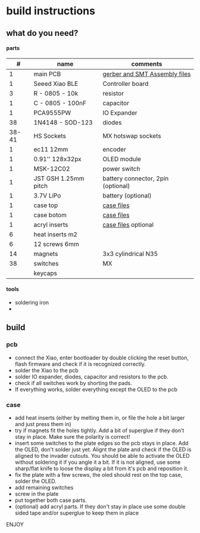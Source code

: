 # build instructions

## what do you need?

#### parts
| #     | name                 | comments                                  |
|-------|----------------------|-------------------------------------------|
| 1     | main PCB             | [gerber and SMT Assembly files](prod/pcb) |
| 1     | Seeed Xiao BLE       | Controller board                          |
| 3     | R - 0805 - 10k       | resistor                                  |
| 1     | C - 0805 - 100nF     | capacitor                                 |
| 1     | PCA9555PW            | IO Expander                               |
| 38    | 1N4148 - SOD-123     | diodes                                    |
| 38-41 | HS Sockets           | MX hotswap sockets                        |
| 1     | ec11 12mm            | encoder                                   |
| 1     | 0.91'' 128x32px      | OLED module                               |
| 1     | MSK-12C02            | power switch                              |
| 1     | JST GSH 1.25mm pitch | battery connector, 2pin (optional)        |
| 1     | 3.7V LiPo            | battery (optional)                        |
| 1     | case top             | [case files](prod/case)                   |
| 1     | case botom           | [case files](prod/case)                   |
| 1     | acryl inserts        | [case files](prod/case) optional          |
| 6     | heat inserts m2      |                                           |
| 6     | 12 screws  6mm       |                                           |
| 14    | magnets              | 3x3 cylindrical N35                       |
| 38    | switches             | MX                                        |
|       | keycaps              |                                           |

#### tools
- soldering iron
- 
## build 
### pcb
- connect the Xiao, enter bootloader by double clicking the reset button, flash firmware and check if it is recognized correctly.
- solder the Xiao to the pcb
- solder IO expander, diodes, capacitor and resistors to the pcb.
- check if all switches work by shorting the pads.
- If everything works, solder everything except the OLED to the pcb

### case
- add heat inserts (either by melting them in, or file the hole a bit larger and just press them in)
- try if magnets fit the holes tightly. Add a bit of superglue if they don't stay in place. Make sure the polarity is correct!
- insert some switches to the plate edges so the pcb stays in place. Add the OLED, don't solder just yet. Alignt the plate and check if the OLED is aligned to the invader cutouts. You should be able to activate the OLED without soldering it if you angle it a bit. If it is not aligned, use some sharp/flat knife to loose the display a bit from it's pcb and reposition it.
- fix the plate with a few screws, the oled should rest on the top case, solder the OLED.
- add remaining switches
- screw in the plate
- put together both case parts.
- (optional) add acryl parts. If they don't stay in place use some double sided tape and/or superglue to keep them in place


ENJOY